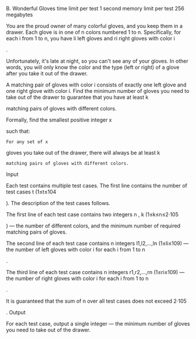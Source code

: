B. Wonderful Gloves
time limit per test
1 second
memory limit per test
256 megabytes

You are the proud owner of many colorful gloves, and you keep them in a drawer. Each glove is in one of n
colors numbered 1 to n. Specifically, for each i from 1 to n, you have li left gloves and ri right gloves with color i

.

Unfortunately, it's late at night, so you can't see any of your gloves. In other words, you will only know the color and the type (left or right) of a glove after you take it out of the drawer.

A matching pair of gloves with color i
consists of exactly one left glove and one right glove with color i. Find the minimum number of gloves you need to take out of the drawer to guarantee that you have at least k

matching pairs of gloves with different colors.

Formally, find the smallest positive integer x

such that:

    For any set of x

gloves you take out of the drawer, there will always be at least k

    matching pairs of gloves with different colors. 

Input

Each test contains multiple test cases. The first line contains the number of test cases t
(1≤t≤104

). The description of the test cases follows.

The first line of each test case contains two integers n
, k (1≤k≤n≤2⋅105

) — the number of different colors, and the minimum number of required matching pairs of gloves.

The second line of each test case contains n
integers l1,l2,…,ln (1≤li≤109) — the number of left gloves with color i for each i from 1 to n

.

The third line of each test case contains n
integers r1,r2,…,rn (1≤ri≤109) — the number of right gloves with color i for each i from 1 to n

.

It is guaranteed that the sum of n
over all test cases does not exceed 2⋅105

.
Output

For each test case, output a single integer — the minimum number of gloves you need to take out of the drawer.